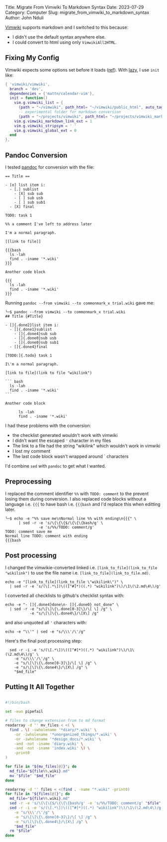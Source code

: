 Title: Migrate From Vimwiki To Markdown Syntax
Date: 2023-07-29
Category: Computer
Slug: migrate_from_vimwiki_to_markdown_syntax
Author: John Nduli

[Vimwiki](https://github.com/vimwiki/vimwiki) supports markdown and I switched
to this because:

- I didn't use the default syntax anywhere else.
- I could convert to html using only `VimwikiAll2HTML`.

## Fixing My Config

Vimwiki expects some options set before it loads
([ref](https://github.com/vimwiki/vimwiki/issues/935#issuecomment-661647681)).
With [lazy](https://github.com/folke/lazy.nvim), I use `init` like:


```lua
{ 'vimwiki/vimwiki',
  branch = 'dev',
  dependencies = {'mattn/calendar-vim'},
  init = function()
    vim.g.vimwiki_list = {
      {path = "~/vimwiki", path_html= "~/vimwiki/public_html", auto_tags = 1, auto_diary_index = 1, syntax = 'markdown', ext = '.md'},
      -- experimental folder for markdown conversion
      {path = "~/projects/vimwiki", path_html= "~/projects/vimwiki_markdown/public_html", syntax = 'markdown', ext = '.md'}, }
    vim.g.vimwiki_markdown_link_ext = 1
    vim.g.vimwiki_stripsym = ' '
    vim.g.vimwiki_global_ext = 0
  end
},
```


## Pandoc Conversion

I tested [pandoc](https://pandoc.org/) for conversion with the file:

```vimwiki
== Title ==

- [o] list item i:
  - [.] sublist
    - [X] sub sub
    - [ ] sub usb
    - [ ] sub sub1
  - [X] final

TODO: task 1

%% a comment I've left to address later

I'm a normal paragraph.

[[link to file]]

{{{bash
  ls -lah
  find . -iname '*.wiki'
}}}

Another code block

{{{
  ls -lah
  find . -iname '*.wiki'
}}}
```

Running `pandoc --from vimwiki --to commonmark_x trial.wiki` gave me:

````shell
╰─$ pandoc --from vimwiki --to commonmark_x trial.wiki
## Title {#Title}

- []{.done2}list item i:
  - []{.done1}sublist
    - []{.done4}sub sub
    - []{.done0}sub usb
    - []{.done0}sub sub1
  - []{.done4}final

[TODO:]{.todo} task 1

I\'m a normal paragraph.

[link to file](link to file "wikilink")

``` bash
  ls -lah
  find . -iname '*.wiki'
```

Another code block

      ls -lah
      find . -iname '*.wiki'
````

I had these problems with the conversion:

- the checklist generated wouldn't work with vimwiki
- I didn't want the escaped `'`  character in my files
- The link to a file had the string "wikilink" which wouldn't work in vimwiki
- I lost my comment
- The last code block wasn't wrapped around \` characters

I'd combine `sed` with `pandoc` to get what I wanted.

## Preprocessing

I replaced the comment identifier `%%` with `TODO: comment` to the prevent
losing them during conversion. I also replaced code blocks without a language
i.e. `{{{` to have bash i.e. `{{{bash` and I'd replace this when editting later.

```shell
╰─$ echo -e "%% save me\nNormal line %% with ending\n{{{" \
      | sed -r -e 's/\{\{\{$/\{\{\{bash/g' \
               -e 's/%%/TODO: comment/g'
TODO: comment save me
Normal line TODO: comment with ending
{{{bash
```

## Post processing

I changed the vimwikie-converted linked i.e. `[link_to_file](link_to_file
"wikilink")` to use the file name i.e. `[link_to_file](link_to_file.md)`.

``` shell
echo -e "[link_to_file](link_to_file \"wikilink\")" \
  | sed -r -e 's/(\[.*\])\(([^#]*)((.*) "wikilink")\)/\1\(\2.md\4\)/g'
```

I converted all checklists to github's checklist syntax with:

```shell
echo -e "- []{.done4}done\n- []{.done0} not_done" \
  | sed -r -e "s/\[\]\{\.done[0-3]\}/\[ \] /g" \
           -e "s/\[\]\{\.done4\}/\[X\] /g"
```

and also unquoted all `'` characters with:

```shell
echo -e "\\'" | sed -e "s/\\\'/\'/g"
```

Here's the final post processing step:

```shell
  sed -r -i -e 's/(\[.*\])\(([^#]*)((.*) "wikilink")\)/\1\(\2.md\4\)/g' \
    -e "s/\\\'/\'/g" \
    -e "s/\[\]\{\.done[0-3]\}/\[ \] /g" \
    -e "s/\[\]\{\.done4\}/\[X\] /g" \
    "$md_file"
```

## Putting It All Together

```bash

#!/bin/bash

set -euo pipefail

# files to change extension from to md format
readarray -d '' mv_files < <( \
  find . \( -iwholename '*diary/*.wiki' \
    -or -iwholename '*unorganized_things/*.wiki' \
    -or -iwholename '*design_docs/*.wiki' \
    -and -not -iname 'diary.wiki' \
    -and -not -iname 'index.wiki' \) \
    -print0 
)

for file in "${mv_files[@]}"; do
  md_file="${file%%.wiki}.md"
  mv "$file" "$md_file"
done

readarray -d '' files < <(find . -name "*.wiki" -print0)
for file in "${files[@]}"; do
  md_file="${file%%.wiki}.md"
  sed -r -e 's/\{\{\{$/\{\{\{bash/g' -e 's/%%/TODO: comment/g' "$file" | pandoc --from vimwiki --to commonmark_x -o "$md_file"
  sed -r -i -e 's/(\[.*\])\(([^#]*)((.*) "wikilink")\)/\1\(\2.md\4\)/g' \
    -e "s/\\\'/\'/g" \
    -e "s/\[\]\{\.done[0-3]\}/\[ \] /g" \
    -e "s/\[\]\{\.done4\}/\[X\] /g" \
    "$md_file"
  rm "$file"
done
```
